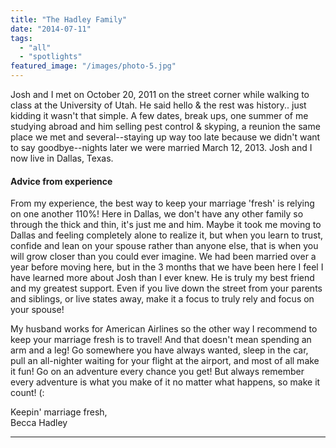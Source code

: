 ```yaml
---
title: "The Hadley Family"
date: "2014-07-11"
tags:
  - "all"
  - "spotlights"
featured_image: "/images/photo-5.jpg"
---
```


Josh and I met on October 20, 2011 on the street corner while walking to class at the University of Utah. He said hello & the rest was history.. just kidding it wasn't that simple. A few dates, break ups, one summer of me studying abroad and him selling pest control & skyping, a reunion the same place we met and several--staying up way too late because we didn't want to say goodbye--nights later we were married March 12, 2013. Josh and I now live in Dallas, Texas.

#### Advice from experience

From my experience, the best way to keep your marriage 'fresh' is relying on one another 110%! Here in Dallas, we don't have any other family so through the thick and thin, it's just me and him. Maybe it took me moving to Dallas and feeling completely alone to realize it, but when you learn to trust, confide and lean on your spouse rather than anyone else, that is when you will grow closer than you could ever imagine. We had been married over a year before moving here, but in the 3 months that we have been here I feel I have learned more about Josh than I ever knew. He is truly my best friend and my greatest support. Even if you live down the street from your parents and siblings, or live states away, make it a focus to truly rely and focus on your spouse!

My husband works for American Airlines so the other way I recommend to keep your marriage fresh is to travel! And that doesn't mean spending an arm and a leg! Go somewhere you have always wanted, sleep in the car, pull an all-nighter waiting for your flight at the airport, and most of all make it fun! Go on an adventure every chance you get! But always remember every adventure is what you make of it no matter what happens, so make it count! (:

Keepin' marriage fresh,  
Becca Hadley

* * *
